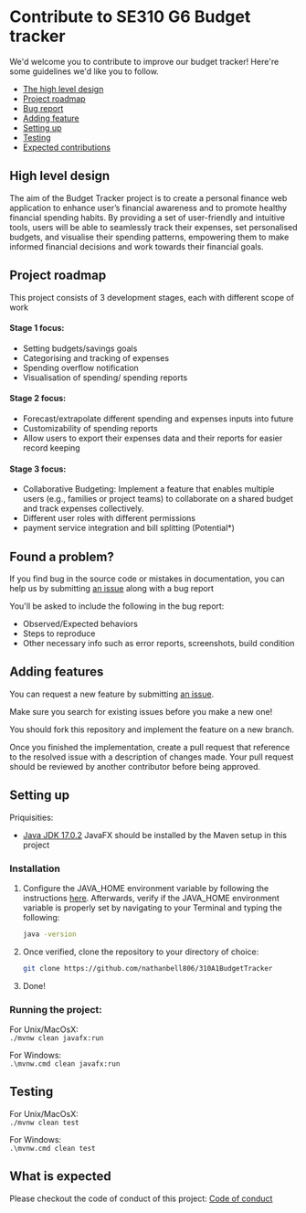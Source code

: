 # Contribute to SE310 G6 Budget tracker 
We'd welcome you to contribute to improve our budget tracker! Here're some guidelines we'd like you to follow.
- [The high level design](#highLv)
- [Project roadmap](#projRM)
- [Bug report](#bugrep)
- [Adding feature](#newfeat)
- [Setting up](#setup)
- [Testing](#test)
- [Expected contributions](#excon)
## High level design
The aim of the Budget Tracker project is to create a personal finance web application to enhance user’s financial awareness and to promote healthy financial spending habits. By providing a set of user-friendly and intuitive tools, users will be able to seamlessly track their expenses, set personalised budgets, and visualise their spending patterns, empowering them to make informed financial decisions and work towards their financial goals.
## Project roadmap

This project consists of 3 development stages, each with different scope of work

#### Stage 1 focus:
- Setting budgets/savings goals
- Categorising and tracking of expenses
- Spending overflow notification
- Visualisation of spending/ spending reports

#### Stage 2 focus:
- Forecast/extrapolate different spending and expenses inputs into future
- Customizability of spending reports
- Allow users to export their expenses data and their reports for easier record keeping

#### Stage 3 focus:
- Collaborative Budgeting: Implement a feature that enables multiple users (e.g., families or project teams) to collaborate on a shared budget and track expenses collectively.
- Different user roles with different permissions
- payment service integration and bill splitting (Potential*)


## Found a problem?
If you find bug in the source code or mistakes in documentation, you can help us by submitting [an issue](https://github.com/nathanbell806/310A1BudgetTracker/issues/new?assignees=&labels=bug&projects=&template=bug_report.md&title=) along with a bug report

You'll be asked to include the following in the bug report:

- Observed/Expected behaviors
- Steps to reproduce
- Other necessary info such as error reports, screenshots, build condition

## Adding features

You can request a new feature by submitting [an issue](https://github.com/nathanbell806/310A1BudgetTracker/issues/new?assignees=&labels=&projects=&template=feature_request.md&title=).

Make sure you search for existing issues before you make a new one!

You should fork this repository and implement the feature on a new branch. 

Once you finished the implementation, create a pull request that reference to the resolved issue with a description of changes made. Your pull request should be reviewed by another contributor before being approved.

## Setting up 
Priquisities:
- [Java JDK 17.0.2](https://www.oracle.com/java/technologies/javase/jdk17-archive-downloads.html)
JavaFX should be installed by the Maven setup in this project

### Installation
1. Configure the JAVA_HOME environment variable by following the instructions [here](https://www.java.com/en/download/help/path.html). Afterwards, verify if the JAVA_HOME environment variable is properly set by navigating to your Terminal and typing the following:
   ```bash
   java -version
2. Once verified, clone the repository to your directory of choice:
   ```bash
   git clone https://github.com/nathanbell806/310A1BudgetTracker
3. Done!

### Running the project:
For Unix/MacOsX:  
`./mvnw clean javafx:run`

For Windows:  
`.\mvnw.cmd clean javafx:run`

## Testing
For Unix/MacOsX:  
`./mvnw clean test`

For Windows:  
`.\mvnw.cmd clean test`
## What is expected
Please checkout the code of conduct of this project: [Code of conduct](https://github.com/nathanbell806/310A1BudgetTracker/blob/main/CODE_OF_CONDUCT.md)
